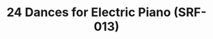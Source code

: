 ---
ee_id: '4140'
site: '1'
type: '2'
long_id: 2013-221 24 Dances for Electric Piano (Drawing) (SRF-013)
url: 2013-221-24-dances-for-electric-piano-drawing-srf-013
title: 24 Dances for Electric Piano (SRF-013)
year: '2013'
medium: Pencil on paper
commission:
add_credit: Cory Arcangel for Arcangel Surfware
dims: 12 in x 12 in
pitch: "​Plotter drawing of the dunk plot on the cover of the 24 Dances for Electric
  Piano vinyl."
ps:
live_url:
related: "[4138] [2013-115-24-Dances-For-The-Electric-Piano] 2013-015 24 Dances For
  The Electric Piano (SRF-001)"
youtube:
imgs: 24-dances-drawing-2013-221-full-1-database-ih.jpg
subheading: "(Drawing)"
year2: '2014'
download:
add_credits:
related_code:
layout: things-i-made
---